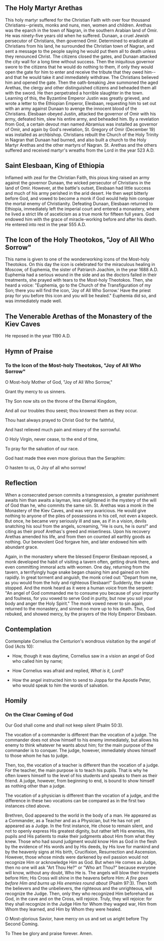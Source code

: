 ## The Holy Martyr Arethas

This holy martyr suffered for the Christian Faith with over four thousand Christians--priests, monks and nuns, men, women and children. Arethas was the eparch in the town of Nagran, in the southern Arabian land of Omir. He was ninety-five years old when he suffered. Dunaan, a cruel Jewish persecutor of Christians, then governed Omir. Determined to eradicate all Christians from his land, he surrounded the Christian town of Nagran, and sent a message to the people saying he would put them all to death unless they renounced Christ. The citizens closed the gates, and Dunaan attacked the city wall for a long time without success. Then the iniquitous governor swore to the citizens that he would do nothing to them, if only they would open the gate for him to enter and receive the tribute that they owed him--and that he would take it and immediately withdraw. The Christians believed him and opened the gate. Then the oath-breaking Jew summoned the aged Arethas, the clergy and other distinguished citizens and beheaded them all with the sword. He then perpetrated a horrible slaughter in the town. Learning of this, the Byzantine Emperor Justin was greatly grieved, and wrote a letter to the Ethiopian Emperor, Elesbaan, requesting him to set out with an army against Dunaan to avenge the innocent blood of the Christians. Elesbaan obeyed Justin, attacked the governor of Omir with his army, defeated him, slew his entire army, and beheaded him. By a revelation from God, a certain devout man named Abramius was installed as governor of Omir, and again by God's revelation, St. Gregory of Omir (December 19) was installed as archbishop. Christians rebuilt the Church of the Holy Trinity in Nagran that Dunaan had burned, and also built a church to the Holy Martyr Arethas and the other martyrs of Nagran. St. Arethas and the others suffered and received martyr's wreaths from the Lord in the year 523 A.D.


## Saint Elesbaan, King of Ethiopia

Inflamed with zeal for the Christian Faith, this pious king raised an army against the governor Dunaan, the wicked persecutor of Christians in the land of Omir. However, at the battle's outset, Elesbaan had little success and much of his army perished in the arid desert. He then wept bitterly before God, and vowed to become a monk if God would help him conquer the mortal enemy of Christianity. Defeating Dunaan, Elesbaan returned to Ethiopia, immediately left the imperial court and entered a monastery, where he lived a strict life of asceticism as a true monk for fifteen full years. God endowed him with the grace of miracle-working before and after his death. He entered into rest in the year 555 A.D.


## The Icon of the Holy Theotokos, "Joy of All Who Sorrow"

This name is given to one of the wonderworking icons of the Most-holy Theotokos. On this day the icon is celebrated for the miraculous healing in Moscow, of Euphemia, the sister of Patriarch Joachim, in the year 1688 A.D. Euphemia had a serious wound in the side and as the doctors failed in their treatments, she prayed with tears to the Most-holy Theotokos. Then, she heard a voice: "Euphemia, go to the Church of the Transfiguration of my Son; there you will find the icon, 'Joy of All Who Sorrow.' Have the priest pray for you before this icon and you will be healed." Euphemia did so, and was immediately made well.


## The Venerable Arethas of the Monastery of the Kiev Caves

He reposed in the year 1190 A.D. 


## Hymn of Praise

### To the Icon of the Most-holy Theotokos, "Joy of All Who Sorrow"

O Most-holy Mother of God, "Joy of All Who Sorrow,"

Grant thy mercy to us sinners.

Thy Son now sits on the throne of the Eternal Kingdom,

And all our troubles thou seest; thou knowest them as they occur.

Thou hast always prayed to Christ God for the faithful,

And hast relieved much pain and misery of the sorrowful.

O Holy Virgin, never cease, to the end of time,

To pray for the salvation of our race.

God hast made thee even more glorious than the Seraphim:

O hasten to us, O Joy of all who sorrow!


## Reflection

When a consecrated person commits a transgression, a greater punishment awaits him than awaits a layman, less enlightened in the mystery of the will of God than he, who commits the same sin. St. Arethas was a monk in the Monastery of the Kiev Caves, and was very avaricious. He would give nothing to anyone of the piles of possessions in his cell, not even a kopeck. But once, he became very seriously ill and saw, as if in a vision, devils snatching his soul from the angels, screaming, "He is ours, he is ours!" and citing as their proof Arethas's greed and miserliness. Upon his recovery Arethas amended his life, and from then on counted all earthly goods as nothing. Our benevolent God forgave him, and later endowed him with abundant grace.

Again, in the monastery where the blessed Emperor Elesbaan reposed, a monk developed the habit of visiting a tavern often, getting drunk there, and even committing immoral acts with women. One day, returning from the tavern, a terrifyingly huge snake began chasing him and gained on him rapidly. In great torment and anguish, the monk cried out: "Depart from me, as you would from the holy and righteous Elesbaan!" Suddenly, the snake stopped. And the monk heard as it were a human voice from the serpent: "An angel of God commanded me to consume you because of your impurity and foulness, for you vowed to serve God in purity, but now you soil your body and anger the Holy Spirit." The monk vowed never to sin again, returned to the monastery, and sinned no more up to his death. Thus, God rebuked, and showed mercy, by the prayers of the Holy Emperor Elesbaan.


## Contemplation

Contemplate Cornelius the Centurion's wondrous visitation by the angel of God (Acts 10):

- How, though it was daytime, Cornelius saw in a vision an angel of God who called him by name;

- How Cornelius was afraid and replied, *What is it, Lord?*

- How the angel instructed him to send to Joppa for the Apostle Peter, who would speak to him the words of salvation.


## Homily

### On the Clear Coming of God

Our God shall come and shall not keep silent (Psalm 50:3).

The vocation of a commander is different than the vocation of a judge. The commander does not show himself to his enemy immediately, but allows his enemy to think whatever he wants about him; for the main purpose of the commander is to conquer. The judge, however, immediately shows himself to those whom he has to judge.

Then, too, the vocation of a teacher is different than the vocation of a judge. For the teacher, the main purpose is to teach his pupils. That is why he often lowers himself to the level of his students and speaks to them as their friend. A judge, however, from beginning to end, is bound to show himself as nothing other than a judge.

The vocation of a physician is different than the vocation of a judge, and the difference in these two vocations can be compared as in the first two instances cited above.

Brethren, God appeared to the world in the body of a man. He appeared as a Commander, as a Teacher and as a Physician, but He has not yet appeared as a Judge. In the first instance, He chose to remain silent, and not to openly express His greatest dignity, but rather left His enemies, His pupils and His patients to make their judgments about Him from what they knew. Those who had sound judgment would know Him as God in the flesh by the evidence of His words and by His deeds, by His love for mankind and by the heavenly signs at His birth, Crucifixion, Resurrection and Ascension. However, those whose minds were darkened by evil passion would not recognize Him or acknowledge Him as God. But when He comes as Judge, then no one will ask "Art Thou He?" or "Who art Thou?" because everyone will know, without any doubt, Who He is. The angels will blow their trumpets before Him; His Cross will shine in the heavens before Him: *A fire goes before Him and burns up His enemies round about* (Psalm 97:3). Then both the believers and the unbelievers, the righteous and the unrighteous, will recognize the Judge. Then, only they who recognized Him beforehand as God, in the cave and on the Cross, will rejoice. Truly, they will rejoice: for they shall recognize in the Judge Him for Whom they waged war, Him from Whom they learned, and Him by Whom they were healed.

O Most-glorious Savior, have mercy on us and set us aright before Thy Second Coming.

To Thee be glory and praise forever. Amen.
